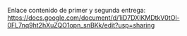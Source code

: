 Enlace contenido de primer y segunda entrega:
https://docs.google.com/document/d/1iD7DXIKMDtkV0tOl-0FL7nq9ht2hXuZQO1opn_snBKk/edit?usp=sharing
